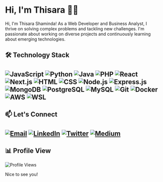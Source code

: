 # Hi, I'm Thisara 🙋‍♂️
Hi, I'm Thisara Shaminda! As a Web Developer and Business Analyst, I thrive on solving complex problems and tackling new challenges. I'm passionate about working on diverse projects and continuously learning about emerging technologies.

## 🛠️ Technology Stack
## ![JavaScript](https://img.shields.io/badge/-JavaScript-F7DF1C?logo=javascript&logoColor=black) ![Python](https://img.shields.io/badge/-Python-306998?logo=python&logoColor=white) ![Java](https://img.shields.io/badge/-Java-E34F26?logo=java&logoColor=white)  ![PHP](https://img.shields.io/badge/-PHP-787CB5?logo=php&logoColor=white) ![React](https://img.shields.io/badge/-React-61DAFB?logo=react&logoColor=black) ![Next.js](https://img.shields.io/badge/-Next.js-000000?logo=nextdotjs&logoColor=white) ![HTML](https://img.shields.io/badge/-HTML-E34F26?logo=html5&logoColor=white) ![CSS](https://img.shields.io/badge/-CSS-1572B6?logo=css3&logoColor=white) ![Node.js](https://img.shields.io/badge/-Node.js-8CC84B?logo=nodedotjs&logoColor=white) ![Express.js](https://img.shields.io/badge/-Express.js-000000?logo=express&logoColor=white) ![MongoDB](https://img.shields.io/badge/-MongoDB-47A248?logo=mongodb&logoColor=white) ![PostgreSQL](https://img.shields.io/badge/-PostgreSQL-336791?logo=postgresql&logoColor=white) ![MySQL](https://img.shields.io/badge/-MySQL-00758F?logo=mysql&logoColor=white) ![Git](https://img.shields.io/badge/-Git-F05032?logo=git&logoColor=white) ![Docker](https://img.shields.io/badge/-Docker-2496ED?logo=docker&logoColor=white) ![AWS](https://img.shields.io/badge/-AWS-232F3E?logo=amazonaws&logoColor=white) ![WSL](https://img.shields.io/badge/-WSL-00A1F1?logo=microsoft&logoColor=white)

## 📫 Let's Connect
## [![Email](https://img.shields.io/badge/-Email-black?logo=mail&logoColor=white)](mailto:thisarashaminda197@gmail.com) [![LinkedIn](https://img.shields.io/badge/-LinkedIn-blue?logo=linkedin&logoColor=white)](https://www.linkedin.com/in/thisara-shaminda-323868280) [![Twitter](https://img.shields.io/badge/-Twitter-blue?logo=twitter&logoColor=white)](https://twitter.com/YourTwitterHandle) [![Medium](https://img.shields.io/badge/Medium-000000?logo=medium&logoColor=white)](https://medium.com/@wgt.shaminda)


## 📊 Profile View
![Profile Views](https://komarev.com/ghpvc/?username=ThisaraS97)

Nice to see you!
